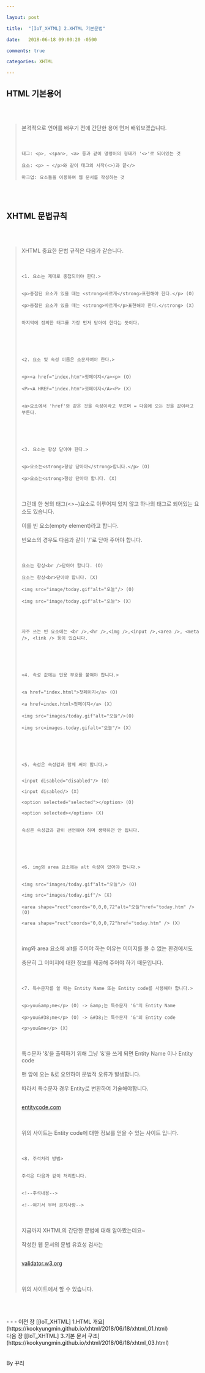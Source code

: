 ```yaml
---

layout: post

title:  "[IoT_XHTML] 2.XHTML 기본문법"

date:   2018-06-18 09:00:20 -0500

comments: true

categories: XHTML

---
```


## HTML 기본용어

<br>
<br>

>본격적으로 언어를 배우기 전에 간단한 용어 먼저 배워보겠습니다. 
><br>
><br>
><br>
>
>```
>태그: <p>, <span>, <a> 등과 같이 명령어의 형태가 '<>'로 되어있는 것
>
>요소: <p> ~ </p>와 같이 태그의 시작(<>)과 끝</>
>
>마크업: 요소들을 이용하여 웹 문서를 작성하는 것
>```

<br>
<br>

## XHTML 문법규칙

<br>
<br>

>XHTML 중요한 문법 규칙은 다음과 같습니다.
><br>
><br>
><br>
>
>```
><1. 요소는 제대로 중첩되어야 한다.>
>
>
><p>중첩된 요소가 있을 때는 <strong>바르게</strong>표현해야 한다.</p> (O)
>
><p>중첩된 요소가 있을 때는 <strong>바르게</p>표현해야 한다.</strong> (X)
>
>
>마지막에 정의한 태그를 가장 먼저 닫아야 한다는 뜻이다.
>```
>
><br>
><br>
><br>
>
>```
><2. 요소 및 속성 이름은 소문자여야 한다.>
>
>
><p><a href="index.htm">첫페이지</a><p> (O)
>
><P><A HREF="index.htm">첫페이지</A><P> (X)
>
>
><a>요소에서 'href'와 같은 것을 속성이라고 부르며 = 다음에 오는 것을 값이라고 부른다.
>```
>
><br>
><br>
><br>
>
>```
><3. 요소는 항상 닫아야 한다.>
>
>
><p>요소는<strong>항상 닫아야</strong>합니다.</p> (O)
>
><p>요소는<strong>항상 닫아야 합니다. (X)
>```
>
><br>
><br>
>그런데 한 쌍의 태그(<>~</>)요소로 이루어져 있지 않고 하나의 태그로 되어있는 요소도 있습니다. 
><br>
><br>
>이를 빈 요소(empty element)라고 합니다.
><br>
><br>
>빈요소의 경우도 다음과 같이 '/'로 닫아 주어야 합니다.
><br>
><br>
><br>
>
>```
>요소는 항상<br />닫아야 합니다. (O)
>
>요소는 항상<br>닫아야 합니다. (X)
>
><img src="image/today.gif"alt="오늘"/> (O)
>
><img src="image/today.gif"alt="오늘"> (X)
>```
>
><br>
><br>
>
>```
>자주 쓰는 빈 요소에는 <br />,<hr />,<img />,<input />,<area />, <meta />, <link /> 등이 있습니다.
>```
>
><br>
><br>
><br>
>
>```
><4. 속성 값에는 인용 부호를 붙여야 합니다.>
>
>
><a href="index.html">첫페이지</a> (O)
>
><a href=index.html>첫페이지</a> (X)
>
><img src="images/today.gif"alt="오늘"/>(O)
>
><img src=images.today.gifalt="오늘"/> (X)
>```
>
><br>
><br>
><br>
>
>```
><5. 속성은 속성값과 함께 써야 합니다.>
>
>
><input disabled="disabled"/> (O)
>
><input disabled/> (X)
>
><option selected="selected"></option> (O)
>
><option selected></option> (X)
>
>
>속성은 속성값과 같이 선언해야 하며 생략하면 안 됩니다.
>```
>
><br>
><br>
><br>
>
>```
><6. img와 area 요소에는 alt 속성이 있어야 합니다.>
>
>
><img src="images/today.gif"alt="오늘"/> (O)
>
><img src="images/today.gif"/> (X)
>
><area shape="rect"coords="0,0,0,72"alt="오늘"href="today.htm" /> (O)
>
><area shape="rect"coords="0,0,0,72"href="today.htm" /> (X)
>```
>
><br>
><br>
>img와 area 요소에 alt를 주어야 하는 이유는 이미지를 볼 수 없는 환경에서도 
><br>
><br>
>충분히 그 이미지에 대한 정보를 제공해 주어야 하기 때문입니다.
><br>
><br>
><br>
>
>```
><7. 특수문자를 쓸 때는 Entity Name 또는 Entity code를 사용해야 합니다.>
>
>
><p>you&amp;me</p> (O) -> &amp;는 특수문자 '&'의 Entity Name
>
><p>you&#38;me</p> (O) -> &#38;는 특수문자 '&'의 Entity code
>
><p>you&me</p> (X)
>```
>
><br>
><br>
>특수문자 '&'을 출력하기 위해 그냥 '&'을 쓰게 되면 Entity Name 이나 Entity code
><br>
><br>
>맨 앞에 오는 &로 오인하여 문법적 오류가 발생합니다.
><br>
><br>
>따라서 특수문자 경우 Entity로 변환하여 기술해야합니다.
><br>
><br>
>
>[entitycode.com](http://entitycode.com)
>
><br>
><br>
>위의 사이트는 Entity code에 대한 정보를 얻을 수 있는 사이트 입니다.
><br>
><br>
><br>
>
>```
><8. 주석처리 방법>
>
>
>주석은 다음과 같이 처리합니다.
>
>
><!--주석내용-->
>
><!--여기서 부터 공지사항-->
>```
>
><br>
><br>
>지금까지 XHTML의 간단한 문법에 대해 알아봤는데요~
><br>
><br>
>작성한 웹 문서의 문법 유효성 검사는 
><br>
><br>
>
>[validator.w3.org](https://validator.w3.org)
>
><br>
><br>
>위의 사이트에서 할 수 있습니다.

<br>
<br>
<br>
- - -
이전 장 [[IoT_XHTML] 1.HTML 개요](https://kookyungmin.github.io/xhtml/2018/06/18/xhtml_01.html)
<br>
다음 장 [[IoT_XHTML] 3.기본 문서 구조](https://kookyungmin.github.io/xhtml/2018/06/18/xhtml_03.html)


<br>
<br>
<br>
By 꾸리
